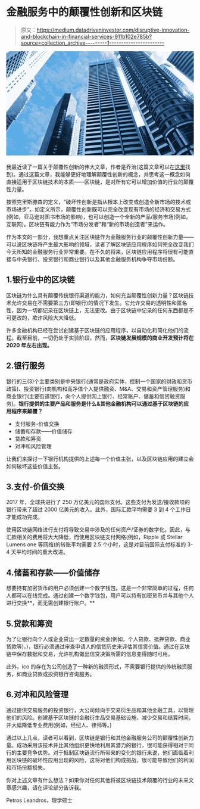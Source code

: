 # 金融服务中的颠覆性创新和区块链

> 原文：<https://medium.datadriveninvestor.com/disruptive-innovation-and-blockchain-in-financial-services-911b102e785b?source=collection_archive---------1----------------------->

![](img/919e3b7f012146a4afd8df11dea90a16.png)

我最近读了一篇关于颠覆性创新的伟大文章，作者是乔治(这篇文章可以在[这里](https://medium.com/@georgevarsos/disruptive-innovation-a-weapon-that-can-kneel-down-giants-and-a-survival-tool-for-difficult-times-71af7bffb750)找到)。通过这篇文章，我能够更好地理解颠覆性创新的概念，并思考这一概念如何直接适用于区块链技术的本质——区块链，是对所有它可以增加价值的行业的颠覆性力量。

按照克里斯滕森的定义，“破坏性创新是指从根本上改变或创造全新市场的技术或市场进步”。如定义所示，颠覆性创新既可以完全改变现有市场的经济和交易方式(例如，亚马逊对图书市场的影响)，也可以创造一个全新的产品/服务市场(例如，互联网)。区块链有能力作为“市场分发者”和“新的市场创造者”来运作。

作为本文的一部分，我想重点关注区块链作为金融服务行业的颠覆性创新力量——可以说区块链将产生最大影响的领域，读者了解区块链应用程序如何完全改变我们今天所知的金融服务行业非常重要。在不久的将来，区块链应用程序将很有可能直接与中央银行、投资银行和商业银行以及其他金融服务机构争夺市场份额。

## 1.银行业中的区块链

区块链为什么具有颠覆传统银行渠道的能力，如何充当颠覆性创新力量？区块链技术允许交易在不需要第三方(即银行)的情况下发生。它允许交易的透明性和匿名性，因为一切都记录在区块链上，无法更改。由于区块链中记录的任何东西都是不可更改的，欺诈风险大大降低。

许多金融机构已经在尝试创建基于区块链的应用程序，以自动化和简化他们的流程。截至目前，一切仍处于实验阶段，然而，**区块链发展规模的商业开发预计将在 2020 年左右出现。**

## 2.银行服务

银行的三(3)个主要类别是中央银行(通常是政府实体，控制一个国家的财政和货币政策)、投资银行(向机构和高净值个人提供融资、M&A、交易和资产管理服务)和商业银行(主要街道银行，向个人提供网上银行、经常账户、储蓄和信贷融资服务)。**银行提供的主要产品和服务是什么&其他金融机构可以通过基于区块链的应用程序来颠覆？**

*   支付服务-价值交换
*   储蓄和存款——价值储存
*   贷款和筹资
*   对冲和风险管理

让我们来探讨一下银行机构提供的上述每一个价值主张，以及区块链应用的建立会如何破坏这些价值主张。

## 3.支付-价值交换

2017 年，全球共进行了 250 万亿美元的国际支付。这些支付为发送/接收款项的银行带来了超过 2000 亿美元的收入。此外，国际汇款平均需要 3 到 4 个工作日才能成功完成。

使用区块链网络进行支付将导致交易中涉及的任何资产/证券的数字化。因此，与汇款相关的费用将大大降低，而使用区块链支付网络(例如，Ripple 或 Stellar Lumens one 等网络)的转账平均需要 2.5 个小时，这是对目前国际支付标准的 3-4 天平均时间的重大改进。

## 4.储蓄和存款——价值储存

想要持有加密货币的用户必须创建一个数字钱包。这是一个非常简单的过程，任何人都可以在线完成。通过创建一个数字钱包，用户可以持有加密货币并与其他个人进行交换**，而无需创建银行账户。**

## 5.贷款和筹资

为了让银行向个人或企业贷出一定数量的资金(例如，个人贷款、抵押贷款、商业贷款等)。)，银行必须通过审查申请人的信贷历史来评估其信贷价值。通过在区块链中保存数据和交易，允许机构做出信贷决策所需的信息变得随时可用。

此外，ico 的存在为公司创造了一种新的融资形式，不需要银行提供的传统融资服务，如商业贷款或投资银行咨询服务。

## 6.对冲和风险管理

通过提供交易服务的投资银行，大公司倾向于交易衍生品和其他金融工具，以管理他们的风险。创建基于区块链的金融衍生品交易基础设施，减少交易和结算时间，并大幅降低专业费用(例如，经纪人、律师等。)

通过以上几点，读者可以看到，区块链是银行和其他金融服务公司的颠覆性创新力量。成功采用该技术并比其他组织更快地利用其潜力的银行，很可能获得相对于同行的主要竞争优势。对于抵制区块链流行所带来的变化的银行来说，他们面临着利用区块链的破坏性应用出现的风险，这将对他们构成挑战，很可能导致他们的利润和市场份额损失。

你对上述文章有什么想法？如果你对任何其他将被区块链技术颠覆的行业的未来文章感兴趣，请在评论部分告诉我。

Petros Leandros，理学硕士